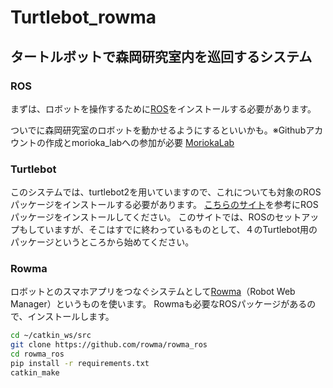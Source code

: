 # Turtlebot_rowma
## タートルボットで森岡研究室内を巡回するシステム

### ROS
まずは、ロボットを操作するために[ROS](http://wiki.ros.org/ja)をインストールする必要があります。

ついでに森岡研究室のロボットを動かせるようにするといいかも。※Githubアカウントの作成とmorioka_labへの参加が必要
[MoriokaLab](https://github.com/morioka-lab/ros-instruction) 

### Turtlebot
このシステムでは、turtlebot2を用いていますので、これについても対象のROSパッケージをインストールする必要があります。
[こちらのサイト](https://qiita.com/s_makinaga/items/0547ae13f8f4687538e4)を参考にROSパッケージをインストールしてください。
このサイトでは、ROSのセットアップもしていますが、そこはすでに終わっているものとして、４のTurtlebot用のパッケージというところから始めてください。

### Rowma
ロボットとのスマホアプリをつなぐシステムとして[Rowma](https://github.com/rowma)（Robot Web Manager）というものを使います。
Rowmaも必要なROSパッケージがあるので、インストールします。

```sh
cd ~/catkin_ws/src
git clone https://github.com/rowma/rowma_ros
cd rowma_ros
pip install -r requirements.txt
catkin_make
```
